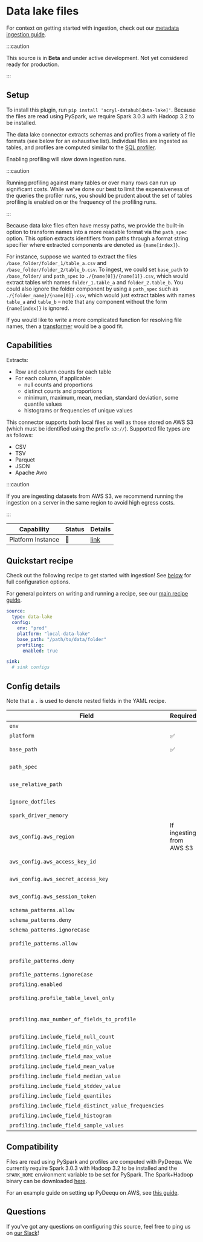 # Data lake files

For context on getting started with ingestion, check out our [metadata ingestion guide](../README.md).

:::caution

This source is in **Beta** and under active development. Not yet considered ready for production.

:::

## Setup

To install this plugin, run `pip install 'acryl-datahub[data-lake]'`. Because the files are read using PySpark, we require Spark 3.0.3 with Hadoop 3.2 to be installed.

The data lake connector extracts schemas and profiles from a variety of file formats (see below for an exhaustive list).
Individual files are ingested as tables, and profiles are computed similar to the [SQL profiler](./sql_profiles.md).

Enabling profiling will slow down ingestion runs.

:::caution

Running profiling against many tables or over many rows can run up significant costs.
While we've done our best to limit the expensiveness of the queries the profiler runs, you
should be prudent about the set of tables profiling is enabled on or the frequency
of the profiling runs.

:::

Because data lake files often have messy paths, we provide the built-in option to transform names into a more readable format via the `path_spec` option. This option extracts identifiers from paths through a format string specifier where extracted components are denoted as `{name[index]}`.

For instance, suppose we wanted to extract the files `/base_folder/folder_1/table_a.csv` and `/base_folder/folder_2/table_b.csv`. To ingest, we could set `base_path` to `/base_folder/` and `path_spec` to `./{name[0]}/{name[1]}.csv`, which would extract tables with names `folder_1.table_a` and `folder_2.table_b`. You could also ignore the folder component by using a `path_spec` such as `./{folder_name}/{name[0]}.csv`, which would just extract tables with names `table_a` and `table_b` – note that any component without the form `{name[index]}` is ignored.

If you would like to write a more complicated function for resolving file names, then a [transformer](../transformers.md) would be a good fit.

## Capabilities

Extracts:

- Row and column counts for each table
- For each column, if applicable:
  - null counts and proportions
  - distinct counts and proportions
  - minimum, maximum, mean, median, standard deviation, some quantile values
  - histograms or frequencies of unique values

This connector supports both local files as well as those stored on AWS S3 (which must be identified using the prefix `s3://`). Supported file types are as follows:

- CSV
- TSV
- Parquet
- JSON
- Apache Avro

:::caution

If you are ingesting datasets from AWS S3, we recommend running the ingestion on a server in the same region to avoid high egress costs.

:::

| Capability | Status | Details | 
| -----------| ------ | ---- |
| Platform Instance | 🛑 | [link](../../docs/platform-instances.md) |


## Quickstart recipe

Check out the following recipe to get started with ingestion! See [below](#config-details) for full configuration options.

For general pointers on writing and running a recipe, see our [main recipe guide](../README.md#recipes).

```yml
source:
  type: data-lake
  config:
    env: "prod"
    platform: "local-data-lake"
    base_path: "/path/to/data/folder"
    profiling:
      enabled: true

sink:
  # sink configs
```

## Config details

Note that a `.` is used to denote nested fields in the YAML recipe.

| Field                                                | Required                 | Default      | Description                                                                                                                                                                                                    |
| ---------------------------------------------------- | ------------------------ | ------------ | -------------------------------------------------------------------------------------------------------------------------------------------------------------------------------------------------------------- |
| `env`                                                |                          | `PROD`       | Environment to use in namespace when constructing URNs.                                                                                                                                                        |
| `platform`                                           | ✅                       |              | Platform to use in namespace when constructing URNs.                                                                                                                                                           |
| `base_path`                                          | ✅                       |              | Path of the base folder to crawl. Unless `schema_patterns` and `profile_patterns` are set, the connector will ingest all files in this folder.                                                                 |
| `path_spec`                                          |                          |              | Format string for constructing table identifiers from the relative path. See the above [setup section](#setup) for details.                                                                                    |
| `use_relative_path`                                  |                          | `False`      | Whether to use the relative path when constructing URNs. Has no effect when a `path_spec` is provided.                                                                                                         |
| `ignore_dotfiles`                                    |                          | `True`       | Whether to ignore files that start with `.`. For instance, `.DS_Store`, `.bash_profile`, etc.                                                                                                                  |
| `spark_driver_memory`                                |                          | `4g`         | Max amount of memory to grant Spark.                                                                                                                                                                           |
| `aws_config.aws_region`                              | If ingesting from AWS S3 |              | AWS region code.                                                                                                                                                                                               |
| `aws_config.aws_access_key_id`                       |                          | Autodetected | See https://boto3.amazonaws.com/v1/documentation/api/latest/guide/credentials.html                                                                                                                             |
| `aws_config.aws_secret_access_key`                   |                          | Autodetected | See https://boto3.amazonaws.com/v1/documentation/api/latest/guide/credentials.html                                                                                                                             |
| `aws_config.aws_session_token`                       |                          | Autodetected | See https://boto3.amazonaws.com/v1/documentation/api/latest/guide/credentials.html                                                                                                                             |
| `schema_patterns.allow`                              |                          | `*`          | List of regex patterns for tables to ingest. Defaults to all.                                                                                                                                                  |
| `schema_patterns.deny`                               |                          |              | List of regex patterns for tables to not ingest. Defaults to none.                                                                                                                                             |
| `schema_patterns.ignoreCase`                         |                          | `True`       | Whether to ignore case sensitivity during pattern matching of tables to ingest.                                                                                                                                |
| `profile_patterns.allow`                             |                          | `*`          | List of regex patterns for tables to profile (a must also be ingested for profiling). Defaults to all.                                                                                                         |
| `profile_patterns.deny`                              |                          |              | List of regex patterns for tables to not profile (a must also be ingested for profiling). Defaults to none.                                                                                                    |
| `profile_patterns.ignoreCase`                        |                          | `True`       | Whether to ignore case sensitivity during pattern matching of tables to profile.                                                                                                                               |
| `profiling.enabled`                                  |                          | `False`      | Whether profiling should be done.                                                                                                                                                                              |
| `profiling.profile_table_level_only`                 |                          | `False`      | Whether to perform profiling at table-level only or include column-level profiling as well.                                                                                                                    |
| `profiling.max_number_of_fields_to_profile`          |                          | `None`       | A positive integer that specifies the maximum number of columns to profile for any table. `None` implies all columns. The cost of profiling goes up significantly as the number of columns to profile goes up. |
| `profiling.include_field_null_count`                 |                          | `True`       | Whether to profile for the number of nulls for each column.                                                                                                                                                    |
| `profiling.include_field_min_value`                  |                          | `True`       | Whether to profile for the min value of numeric columns.                                                                                                                                                       |
| `profiling.include_field_max_value`                  |                          | `True`       | Whether to profile for the max value of numeric columns.                                                                                                                                                       |
| `profiling.include_field_mean_value`                 |                          | `True`       | Whether to profile for the mean value of numeric columns.                                                                                                                                                      |
| `profiling.include_field_median_value`               |                          | `True`       | Whether to profile for the median value of numeric columns.                                                                                                                                                    |
| `profiling.include_field_stddev_value`               |                          | `True`       | Whether to profile for the standard deviation of numeric columns.                                                                                                                                              |
| `profiling.include_field_quantiles`                  |                          | `True`       | Whether to profile for the quantiles of numeric columns.                                                                                                                                                       |
| `profiling.include_field_distinct_value_frequencies` |                          | `False`      | Whether to profile for distinct value frequencies.                                                                                                                                                             |
| `profiling.include_field_histogram`                  |                          | `False`      | Whether to profile for the histogram for numeric fields.                                                                                                                                                       |
| `profiling.include_field_sample_values`              |                          | `True`       | Whether to profile for the sample values for all columns.                                                                                                                                                      |

## Compatibility

Files are read using PySpark and profiles are computed with PyDeequ.
We currently require Spark 3.0.3 with Hadoop 3.2 to be installed and the `SPARK_HOME` environment variable to be set for PySpark.
The Spark+Hadoop binary can be downloaded [here](https://www.apache.org/dyn/closer.lua/spark/spark-3.0.3/spark-3.0.3-bin-hadoop3.2.tgz).

For an example guide on setting up PyDeequ on AWS, see [this guide](https://aws.amazon.com/blogs/big-data/testing-data-quality-at-scale-with-pydeequ/).

## Questions

If you've got any questions on configuring this source, feel free to ping us on [our Slack](https://slack.datahubproject.io/)!
